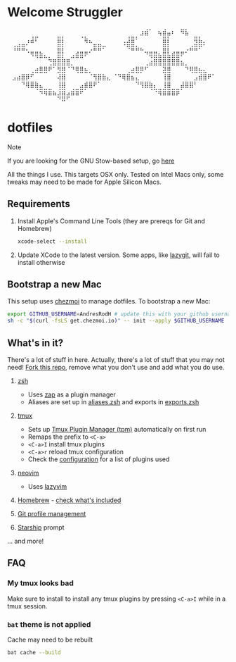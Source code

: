 # Welcome Struggler

⠀⠀⠀⠀⠀⠀⠀⠀⠀⠀⠀⠀⠀⠀⠀⠀⠀⠀⠀⠀⠀⠀⠀
⠀⠀⠀⠀⠀⠀⣰⣾⠁⠀⢦⣾⣤⠆⠀⠻⣧⠀⠀⠀⠀⠀⠀
⠀⠀⠀⠀⢠⣼⠏⠀⠀⠀⠀⣿⡇⠀⠀⠀⠈⢷⣄⠀⠀⠀⠀
⠀⠀⢀⣸⣿⠃⠀⠀⠀⠀⠀⣿⡇⠀⠀⠀⠀⠀⢿⣧⡀⠀⠀
⠀⢰⣾⣿⡁⠀⠀⠀⠀⠀⠀⣿⡇⠀⠀⠀⠀⠀⢀⣿⣿⠖⠀
⠀⠀⠈⠻⣿⣦⣄⠀⠀⠀⠀⣿⡇⠀⠀⠀⢀⣴⣿⠟⠁⠀⠀
⠀⠀⠀⠀⠈⠻⢿⣷⣄⡀⠀⣿⡇⠀⣠⣾⣿⠟⠁⠀⠀⠀⠀
⠀⠀⠀⠀⠀⠀⠀⠙⢿⣿⣦⣿⣧⣾⣿⠟⠁⠀⠀⠀⠀⠀⠀
⠀⠀⠀⠀⠀⠀⠀⠀⠀⢙⣿⣿⣿⣿⡀⠀⠀⠀⠀⠀⠀⠀⠀
⠀⠀⠀⠀⠀⠀⠀⢀⣴⣿⣿⣿⣿⣿⣿⣦⡀⠀⠀⠀⠀⠀⠀
⠀⠀⠀⠀⠀⢀⣴⣿⣿⠟⠁⣻⣿⠈⠙⢿⣿⣦⡀⠀⠀⠀⠀
⠀⠀⠀⢀⣴⣿⡿⠋⠀⠀⠀⣽⣿⠀⠀⠀⠙⢿⣿⣦⣄⠀⠀
⠀⣠⣴⣿⡿⠋⠀⠀⠀⠀⠀⢼⣿⠀⠀⠀⠀⠀⠈⢻⣿⣷⣄
⠈⠙⢿⣿⣦⣄⠀⠀⠀⠀⠀⢸⣿⠀⠀⠀⠀⠀⣠⣾⣿⠟⠁
⠀⠀⠀⠙⢿⣿⣷⣄⠀⠀⠀⢸⣿⠀⠀⠀⣠⣾⣿⠟⠁⠀⠀
⠀⠀⠀⠀⠀⠙⢻⣿⣷⡄⠀⢸⣿⠀⠀⣼⣿⣿⠃⠀⠀⠀⠀
⠀⠀⠀⠀⠀⠀⠈⠻⢿⣿⣦⣸⣿⣠⣾⣿⠟⠁⠀⠀⠀⠀⠀
⠀⠀⠀⠀⠀⠀⠀⠀⠈⠙⢿⣿⣿⣿⡿⠁⠀⠀⠀⠀⠀⠀⠀
⠀⠀⠀⠀⠀⠀⠀⠀⠀⠀⠀⠙⠿⠋⠀⠀⠀⠀⠀⠀⠀⠀⠀


# dotfiles

> [!NOTE]
> If you are looking for the GNU Stow-based setup, go [here](https://github.com/AndresRodH/config)

All the things I use. This targets OSX only. Tested on Intel Macs only, some tweaks may need to be made for Apple Silicon Macs.

## Requirements

1. Install Apple's Command Line Tools (they are prereqs for Git and Homebrew)

   ```sh
   xcode-select --install
   ```

2. Update XCode to the latest version. Some apps, like [lazygit](https://github.com/jesseduffield/lazygit), will fail to install otherwise

## Bootstrap a new Mac

This setup uses [chezmoi](https://www.chezmoi.io/) to manage dotfiles. To bootstrap a new Mac:

```sh
export GITHUB_USERNAME=AndresRodH # update this with your github username if you cloned/forked this repo
sh -c "$(curl -fsLS get.chezmoi.io)" -- init --apply $GITHUB_USERNAME
```

## What's in it?

There's a lot of stuff in here. Actually, there's a lot of stuff that you may not need! [Fork this repo](https://github.com/AndresRodH/dotfiles/fork), remove what you don't use and add what you do use.

1. [zsh](https://www.zsh.org/)
   - Uses [zap](https://github.com/zap-zsh/zap) as a plugin manager
   - Aliases are set up in [aliases.zsh](`dot_config/zsh/aliases.zsh`) and exports in [exports.zsh](`dot_config/zsh/exports.zsh`)

2. [tmux](https://github.com/tmux/tmux)
   - Sets up [Tmux Plugin Manager (tpm)](https://github.com/tmux-plugins/tpm) automatically on first run
   - Remaps the prefix to `<C-a>`
   - `<C-a>I` install tmux plugins
   - `<C-a>r` reload tmux configuration
   - Check the [configuration](`dot_tmux.conf`) for a list of plugins used

3. [neovim](https://neovim.io/)
   - Uses [lazyvim](https://www.lazyvim.org/) 

4. [Homebrew](https://brew.sh/) - [check what's included](run_once_before_install-packages-darwin.sh.tmpl)

5. [Git profile management](`dot_gitconfig`)

6. [Starship](https://starship.rs/) prompt

... and more!

## FAQ

### My tmux looks bad

Make sure to install to install any tmux plugins by pressing `<C-a>I` while in a tmux session.

### `bat` theme is not applied

Cache may need to be rebuilt

```sh
bat cache --build
```

